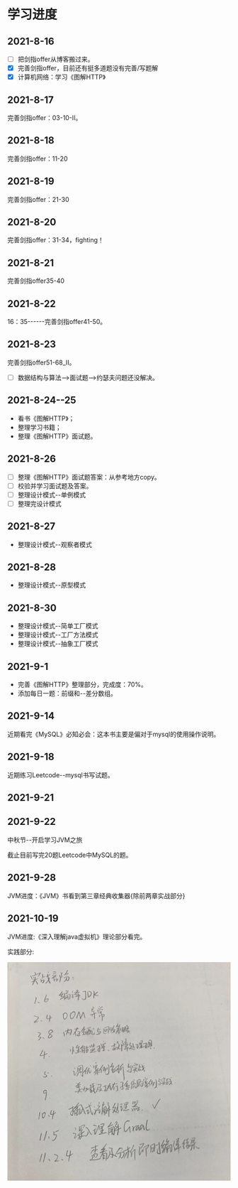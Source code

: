 # 学习进度

## 2021-8-16

* [ ] 把剑指offer从博客搬过来。
* [x] 完善剑指offer，目前还有挺多道题没有完善/写题解
* [x] 计算机网络：学习《图解HTTP》

## 2021-8-17

完善剑指offer：03-10-II。

## 2021-8-18

完善剑指offer：11-20

## 2021-8-19

完善剑指offer：21-30

## 2021-8-20

完善剑指offer：31-34，fighting！

## 2021-8-21

完善剑指offer35-40

## 2021-8-22

16：35------完善剑指offer41-50。

## 2021-8-23

完善剑指offer51-68\_II。

* [ ] 数据结构与算法-->面试题-->约瑟夫问题还没解决。

## 2021-8-24--25

* 看书《图解HTTP》；
* 整理学习书籍；
* 整理《图解HTTP》面试题。

## 2021-8-26

* [ ] 整理《图解HTTP》面试题答案：从参考地方copy。
* [ ] 校验并学习面试题及答案。
* [ ] 整理设计模式--单例模式
* [ ] 整理完设计模式

## 2021-8-27

* 整理设计模式--观察者模式

## 2021-8-28

* 整理设计模式--原型模式

## 2021-8-30

* 整理设计模式--简单工厂模式
* 整理设计模式--工厂方法模式
* 整理设计模式--抽象工厂模式

## 2021-9-1

* 完善《图解HTTP》整理部分，完成度：70%。
* 添加每日一题：前缀和--差分数组。

## 2021-9-14

近期看完《MySQL》必知必会：这本书主要是偏对于mysql的使用操作说明。

## 2021-9-18

近期练习Leetcode--mysql书写试题。

## 2021-9-21

## 2021-9-22

中秋节--开启学习JVM之旅

截止目前写完20题Leetcode中MySQL的题。

## 2021-9-28

JVM进度：《JVM》书看到第三章经典收集器{除前两章实战部分}



## 2021-10-19

JVM进度:《深入理解java虚拟机》理论部分看完。

实践部分:

![](<../.gitbook/assets/image (37).png>)
